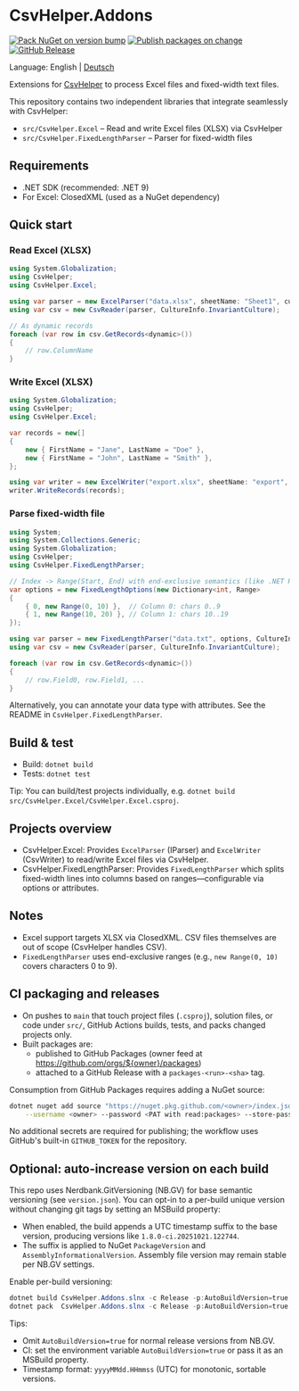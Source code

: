 # CsvHelper.Addons

[![Pack NuGet on version bump](https://github.com/jprimke-AXAP/CsvHelper.Addons/actions/workflows/nuget-pack.yml/badge.svg?branch=main)](https://github.com/jprimke-AXAP/CsvHelper.Addons/actions/workflows/nuget-pack.yml)
[![Publish packages on change](https://github.com/jprimke-AXAP/CsvHelper.Addons/actions/workflows/publish-packages.yml/badge.svg?branch=main)](https://github.com/jprimke-AXAP/CsvHelper.Addons/actions/workflows/publish-packages.yml)
[![GitHub Release](https://img.shields.io/github/v/release/jprimke-AXAP/CsvHelper.Addons?display_name=tag)](https://github.com/jprimke-AXAP/CsvHelper.Addons/releases)

Language: English | [Deutsch](README.de.md)

Extensions for [CsvHelper](https://joshclose.github.io/CsvHelper/) to process Excel files and fixed-width text files.

This repository contains two independent libraries that integrate seamlessly with CsvHelper:

- `src/CsvHelper.Excel` – Read and write Excel files (XLSX) via CsvHelper
- `src/CsvHelper.FixedLengthParser` – Parser for fixed-width files

## Requirements

- .NET SDK (recommended: .NET 9)
- For Excel: ClosedXML (used as a NuGet dependency)

## Quick start

### Read Excel (XLSX)

```csharp
using System.Globalization;
using CsvHelper;
using CsvHelper.Excel;

using var parser = new ExcelParser("data.xlsx", sheetName: "Sheet1", culture: CultureInfo.InvariantCulture);
using var csv = new CsvReader(parser, CultureInfo.InvariantCulture);

// As dynamic records
foreach (var row in csv.GetRecords<dynamic>())
{
    // row.ColumnName
}
```

### Write Excel (XLSX)

```csharp
using System.Globalization;
using CsvHelper;
using CsvHelper.Excel;

var records = new[]
{
    new { FirstName = "Jane", LastName = "Doe" },
    new { FirstName = "John", LastName = "Smith" },
};

using var writer = new ExcelWriter("export.xlsx", sheetName: "export", culture: CultureInfo.InvariantCulture);
writer.WriteRecords(records);
```

### Parse fixed-width file

```csharp
using System;
using System.Collections.Generic;
using System.Globalization;
using CsvHelper;
using CsvHelper.FixedLengthParser;

// Index -> Range(Start, End) with end-exclusive semantics (like .NET Range)
var options = new FixedLengthOptions(new Dictionary<int, Range>
{
    { 0, new Range(0, 10) },  // Column 0: chars 0..9
    { 1, new Range(10, 20) }, // Column 1: chars 10..19
});

using var parser = new FixedLengthParser("data.txt", options, CultureInfo.InvariantCulture);
using var csv = new CsvReader(parser, CultureInfo.InvariantCulture);

foreach (var row in csv.GetRecords<dynamic>())
{
    // row.Field0, row.Field1, ...
}
```

Alternatively, you can annotate your data type with attributes. See the README in `CsvHelper.FixedLengthParser`.

## Build & test

- Build: `dotnet build`
- Tests: `dotnet test`

Tip: You can build/test projects individually, e.g. `dotnet build src/CsvHelper.Excel/CsvHelper.Excel.csproj`.

## Projects overview

- CsvHelper.Excel: Provides `ExcelParser` (IParser) and `ExcelWriter` (CsvWriter) to read/write Excel files via CsvHelper.
- CsvHelper.FixedLengthParser: Provides `FixedLengthParser` which splits fixed-width lines into columns based on ranges—configurable via options or attributes.

## Notes

- Excel support targets XLSX via ClosedXML. CSV files themselves are out of scope (CsvHelper handles CSV).
- `FixedLengthParser` uses end-exclusive ranges (e.g., `new Range(0, 10)` covers characters 0 to 9).

## CI packaging and releases

- On pushes to `main` that touch project files (`.csproj`), solution files, or code under `src/`, GitHub Actions builds, tests, and packs changed projects only.
- Built packages are:
    - published to GitHub Packages (owner feed at <https://github.com/orgs/${owner}/packages>)
    - attached to a GitHub Release with a `packages-<run>-<sha>` tag.

Consumption from GitHub Packages requires adding a NuGet source:

```sh
dotnet nuget add source "https://nuget.pkg.github.com/<owner>/index.json" --name github \
    --username <owner> --password <PAT with read:packages> --store-password-in-clear-text
```

No additional secrets are required for publishing; the workflow uses GitHub's built-in `GITHUB_TOKEN` for the repository.

## Optional: auto-increase version on each build

This repo uses Nerdbank.GitVersioning (NB.GV) for base semantic versioning (see `version.json`). You can opt-in to a per-build unique version without changing git tags by setting an MSBuild property:

- When enabled, the build appends a UTC timestamp suffix to the base version, producing versions like `1.8.0-ci.20251021.122744`.
- The suffix is applied to NuGet `PackageVersion` and `AssemblyInformationalVersion`. Assembly file version may remain stable per NB.GV settings.

Enable per-build versioning:

```powershell
dotnet build CsvHelper.Addons.slnx -c Release -p:AutoBuildVersion=true
dotnet pack  CsvHelper.Addons.slnx -c Release -p:AutoBuildVersion=true -o .\nupkgs
```

Tips:

- Omit `AutoBuildVersion=true` for normal release versions from NB.GV.
- CI: set the environment variable `AutoBuildVersion=true` or pass it as an MSBuild property.
- Timestamp format: `yyyyMMdd.HHmmss` (UTC) for monotonic, sortable versions.
